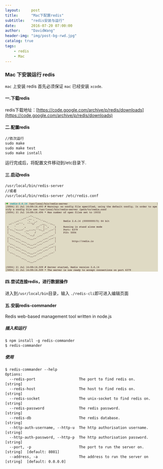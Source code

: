 ```yaml
---
layout:     post
title:      "Mac下配置redis"
subtitle:   "redis安装与运行"
date:       2016-07-20 07:00:00
author:     "DavidWang"
header-img: "img/post-bg-rwd.jpg"
catalog: true
tags:
    - redis
    - Mac
--- 
```

### Mac 下安装运行 redis

`mac` 上安装 redis 首先必须保证 `mac` 已经安装 `xcode`.

#### 一.下载redis

redis下载地址：[https://code.google.com/archive/p/redis/downloads](https://code.google.com/archive/p/redis/downloads)

#### 二.配置redis

```
//依次运行
sudo make
sudo make test
sudo make isntall
```

运行完成后，将配置文件移动到/etc目录下.

#### 三.启动redis

```
/usr/local/bin/redis-server
//或者
/usr/local/bin/redis-server /etc/redis.conf
```
![IMG](/img/in-post/redis.png)

#### 四.尝试连接redis，进行数据操作

进入到`/usr/local/bin`目录，输入 `./redis-cli`即可进入编辑页面

#### 五.安装redis-commander 

Redis web-based management tool written in node.js

##### 插入和运行

```
$ npm install -g redis-commander
$ redis-commander
```

##### 使用

```
$ redis-commander --help
Options:
  --redis-port                    The port to find redis on.         [string]
  --redis-host                    The host to find redis on.         [string]
  --redis-socket                  The unix-socket to find redis on.  [string]
  --redis-password                The redis password.                [string]
  --redis-db                      The redis database.                [string]
  --http-auth-username, --http-u  The http authorisation username.   [string]
  --http-auth-password, --http-p  The http authorisation password.   [string]
  --port, -p                      The port to run the server on.     [string]  [default: 8081]
  --address, -a                   The address to run the server on   [string]  [default: 0.0.0.0]
  ```

